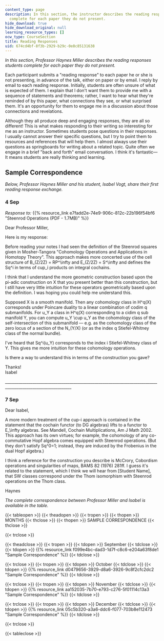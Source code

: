 ```yaml
---
content_type: page
description: In this section, the instructor describes the reading responses students
  complete for each paper they do not present.
hide_download: true
hide_download_original: null
learning_resource_types: []
ocw_type: CourseSection
title: Reading Responses
uid: 674cd4bf-8f3b-2929-b29c-0e8c85131638
---
```


_In this section, Professor Haynes Miller describes the reading responses students complete for each paper they do not present._

Each participant submits a "reading response" to each paper he or she is not presenting, in advance of the talk, either on paper or by email. I reply by email to each reading response. Initially, students are often unsure of what is expected of them. I explain that I don't want them to provide me with a sequence of statements and theorems; rather, I want to hear what they're reminded of by this paper, what connections they see, or what surprised them. It's an opportunity for them to engage me in a discussion about those connections and revelations.

Although they all produce deep and engaging responses, they are all so different! This is what makes responding to their writing so interesting for me as an instructor. Sometimes students pose questions in their responses. I usually cannot answer their specific questions, but I try to point them to resources and references that will help them. I almost always use their questions as springboards for writing about a related topic. Quite often we engage in a brief "back and forth" email conversation. I think it's fantastic—It means students are really thinking and learning.

Sample Correspondence
---------------------

_Below, Professor Haynes Miller and his student, Isabel Vogt, share their first reading response exchange._ 

### 4 Sep

_Response to:_ {{% resource_link e7fadd2e-74e9-906c-812c-22b196f54bf6 "Steenrod Operations (PDF - 1.7MB)" %}}

Dear Professor Miller,

Here is my response:

Before reading your notes I had seen the definition of the Steenrod squares given in Mosher-Tangora "Cohomology Operations and Applications in Homotopy Theory". This approach makes more concerted use of the cell structure of B\_(Z/2Z) = RP^\\infty and E\_(Z/2Z) = S^\\infty and defines the Sq^i in terms of cup\_i products on integral cochains.

I think that I understand the more geometric construction based upon the pi-adic construction on X that you present better than this construction, but I still have very little intuition for these operators geometrically based upon the definition. I was hoping you could help me understand this.

Supposed X is a smooth manifold. Then any cohomology class in H^q(X) corresponds under Poincare duality to a linear combination of codim q submanifolds. For u\_Y a class in H^q(X) corresponding to a cidim q sub manifold Y, you can compute u\_Y \\cup u\_Y as the cohomology class of the self-intersection of this submanifold — e.g. as the cohomology class of the zero locus of a section of the N\_(Y/X) (or as the index q Stiefel-Whitney class of the normal bundle).

I've heard that Sq^i(u\_Y) corresponds to the index i Stiefel-Whitney class of Y. This gives me more intuition for these cohomology operations.

Is there a way to understand this in terms of the construction you gave?

Thanks!  
Isabel

\_\_\_\_\_\_\_\_\_\_\_\_\_\_\_\_\_\_\_\_\_\_\_\_\_\_\_\_\_\_\_\_\_\_\_\_\_\_\_\_\_\_\_\_\_\_\_\_\_\_\_\_\_\_\_\_\_\_\_\_\_\_\_\_\_\_\_\_\_\_\_\_\_\_\_\_\_\_\_\_\_\_\_\_\_\_\_\_\_\_\_\_\_\_\_\_\_\_\_\_\_\_\_\_\_\_\_\_\_\_\_\_

### 7 Sep

Dear Isabel,

A more modern treatment of the cup-i approach is contained in the statement that the cochain functor (to DG algebras) lifts to a functor to E\_\\infty algebras. See Mandell, Cochain Multiplications, Am J Math 2002. This approach has its own virtues; for example, the cohomology of any co-commutative Hopf algebra comes equipped with Steenrod operations. (But they don't satisfy Sq^0=1; instead, they are induced by the Frobenius in the dual Hopf algebra.)

I think a reference for the construction you describe is McCrory, Cobordism operations and singularities of maps, BAMS 82 (1976) 281ff. I guess it's related to the statement, which I think we will hear from \[Student Name\], that SW classes correspond under the Thom isomorphism with Steenrod operations on the Thom class.

Haynes

_The complete correspondence between Professor Miller and Isabel is available in the table._

{{< tableopen >}}
{{< theadopen >}}
{{< tropen >}}
{{< thopen >}}
MONTHS
{{< thclose >}}
{{< thopen >}}
SAMPLE CORRESPONDENCE
{{< thclose >}}

{{< trclose >}}

{{< theadclose >}}
{{< tropen >}}
{{< tdopen >}}
September
{{< tdclose >}}
{{< tdopen >}}
{{% resource_link f099e4bc-dad3-1d7f-c8c6-e204a63f8de1 "Sample Correspondence" %}}
{{< tdclose >}}

{{< trclose >}}
{{< tropen >}}
{{< tdopen >}}
October
{{< tdclose >}}
{{< tdopen >}}
{{% resource_link d0479656-3929-d8a6-3926-9c8f2cfc2dc2 "Sample Correspondence" %}}
{{< tdclose >}}

{{< trclose >}}
{{< tropen >}}
{{< tdopen >}}
November
{{< tdclose >}}
{{< tdopen >}}
{{% resource_link aa152035-7b70-e793-c276-5f01114c13a3 "Sample Correspondence" %}}
{{< tdclose >}}

{{< trclose >}}
{{< tropen >}}
{{< tdopen >}}
December
{{< tdclose >}}
{{< tdopen >}}
{{% resource_link 05c5b320-a3a6-ddc6-f077-703b8e112473 "Sample Correspondence" %}}
{{< tdclose >}}

{{< trclose >}}

{{< tableclose >}}